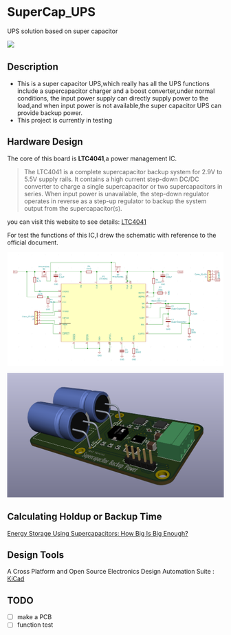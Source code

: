 <!--
 * @Author: JunQiLiu
 * @Date: 2020-11-16 19:04:18
 * @LastEditTime: 2020-11-26 02:53:42
 * @Description: 
 * @FilePath: \undefinedc:\Users\JunQiLiu\Documents\SuperCap_UPS\README.md
 * @ 
-->
# SuperCap_UPS
UPS solution based on super capacitor

[![](https://img.shields.io/badge/LICENSE-Apache-blue.svg)](https://www.apache.org/licenses/LICENSE-2.0)

## Description
* This is a super capacitor UPS,which really has all the UPS functions include a supercapacitor charger and a boost converter,under normal conditions, the input power supply can directly supply power to the load,and when input power is not available,the super capacitor UPS can provide backup power.
* This project is currently in testing

## Hardware Design
The core of this board is **LTC4041**,a power management IC.

> The LTC4041 is a complete supercapacitor backup system for 2.9V to 5.5V supply rails. It contains a high current step-down DC/DC converter to charge a single supercapacitor or two supercapacitors in series. When input power is unavailable, the step-down regulator operates in reverse as a step-up regulator to backup the system output from the supercapacitor(s).

you can visit this website to see details: [LTC4041](https://www.analog.com/en/products/ltc4041.html#product-overview)

For test the functions of this IC,I drew the schematic with reference to the official document.

![](pictures/schematic.png)

![](pictures/PCB.png)

## Calculating Holdup or Backup Time
[Energy Storage Using Supercapacitors: How Big Is Big Enough?](https://www.analog.com/en/analog-dialogue/raqs/raq-issue-179.html)

## Design Tools
 A Cross Platform and Open Source Electronics Design Automation Suite : [KiCad](https://kicad.org/)

 ## TODO
- [ ] make a PCB 
- [ ] function test